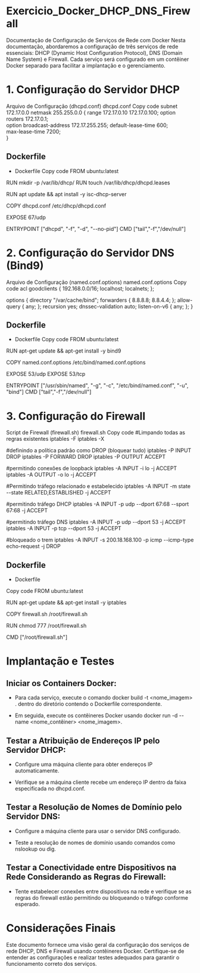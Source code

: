 # Exercicio_Docker_DHCP_DNS_Firewall

Documentação de Configuração de Serviços de Rede com Docker
Nesta documentação, abordaremos a configuração de três serviços de rede essenciais: DHCP (Dynamic Host Configuration Protocol), DNS (Domain Name System) e Firewall. Cada serviço será configurado em um contêiner Docker separado para facilitar a implantação e o gerenciamento.

# 1. Configuração do Servidor DHCP
Arquivo de Configuração (dhcpd.conf)
dhcpd.conf
Copy code
subnet 172.17.0.0 netmask 255.255.0.0 {
  range 172.17.0.10 172.17.0.100; 
  option routers 172.17.0.1;      
  option broadcast-address 172.17.255.255;
  default-lease-time 600;         
  max-lease-time 7200;            
}

## Dockerfile

- Dockerfile
Copy code
FROM ubuntu:latest

RUN mkdir -p /var/lib/dhcp/
RUN touch /var/lib/dhcp/dhcpd.leases

RUN apt update && apt install -y isc-dhcp-server

COPY dhcpd.conf /etc/dhcp/dhcpd.conf

EXPOSE 67/udp

ENTRYPOINT ["dhcpd", "-f", "-d", "--no-pid"]
CMD ["tail","-f","/dev/null"]

# 2. Configuração do Servidor DNS (Bind9)
Arquivo de Configuração (named.conf.options)
named.conf.options
Copy code
acl goodclients {
    192.168.0.0/16;
    localhost;
    localnets;
};

options {
    directory "/var/cache/bind";
    forwarders {
        8.8.8.8;
        8.8.4.4;
    };
    allow-query { 
        any; 
    };
    recursion yes;
    dnssec-validation auto;
    listen-on-v6 { any; };
}

## Dockerfile

- Dockerfile
Copy code
FROM ubuntu:latest

RUN apt-get update && apt-get install -y bind9

COPY named.conf.options /etc/bind/named.conf.options

EXPOSE 53/udp
EXPOSE 53/tcp

ENTRYPOINT ["/usr/sbin/named", "-g", "-c", "/etc/bind/named.conf", "-u", "bind"]
CMD ["tail","-f","/dev/null"]

# 3. Configuração do Firewall
Script de Firewall (firewall.sh)
firewall.sh
Copy code
#Limpando todas as regras existentes
iptables -F
iptables -X

#definindo a política padrão como DROP (bloquear tudo)
iptables -P INPUT DROP
iptables -P FORWARD DROP
iptables -P OUTPUT ACCEPT

#permitindo conexões de loopback
iptables -A INPUT -i lo -j ACCEPT
iptables -A OUTPUT -o lo -j ACCEPT

#Permitindo tráfego relacionado e estabelecido
iptables -A INPUT -m state --state RELATED,ESTABLISHED -j ACCEPT

#permitindo tráfego DHCP
iptables -A INPUT -p udp --dport 67:68 --sport 67:68 -j ACCEPT

#permitindo tráfego DNS
iptables -A INPUT -p udp --dport 53 -j ACCEPT
iptables -A INPUT -p tcp --dport 53 -j ACCEPT

#bloqueado o trem 
iptables -A INPUT -s 200.18.168.100 -p icmp --icmp-type echo-request -j DROP

## Dockerfile

- Dockerfile

Copy code
FROM ubuntu:latest

RUN apt-get update && apt-get install -y iptables

COPY firewall.sh /root/firewall.sh

RUN chmod 777 /root/firewall.sh

CMD ["/root/firewall.sh"]

# Implantação e Testes

## Iniciar os Containers Docker:

- Para cada serviço, execute o comando docker build -t <nome_imagem> . dentro do diretório contendo o Dockerfile correspondente.

- Em seguida, execute os contêineres Docker usando docker run -d --name <nome_contêiner> <nome_imagem>.

## Testar a Atribuição de Endereços IP pelo Servidor DHCP:

- Configure uma máquina cliente para obter endereços IP automaticamente.

- Verifique se a máquina cliente recebe um endereço IP dentro da faixa especificada no dhcpd.conf.

## Testar a Resolução de Nomes de Domínio pelo Servidor DNS:

- Configure a máquina cliente para usar o servidor DNS configurado.

- Teste a resolução de nomes de domínio usando comandos como nslookup ou dig.
 
## Testar a Conectividade entre Dispositivos na Rede Considerando as Regras do Firewall:

- Tente estabelecer conexões entre dispositivos na rede e verifique se as regras do firewall estão permitindo ou bloqueando o tráfego conforme esperado.

# Considerações Finais
Este documento fornece uma visão geral da configuração dos serviços de rede DHCP, DNS e Firewall usando contêineres Docker. Certifique-se de entender as configurações e realizar testes adequados para garantir o funcionamento correto dos serviços.